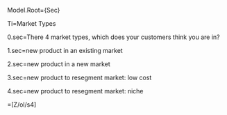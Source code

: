 Model.Root={Sec}

Ti=Market Types<br>

0.sec=There 4 market types, which does your customers think you are in?

1.sec=new product in an existing market

2.sec=new product in a new market

3.sec=new product to resegment market: low cost

4.sec=new product to resegment market: niche

=[Z/ol/s4]